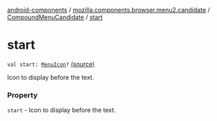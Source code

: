 [android-components](../../index.md) / [mozilla.components.browser.menu2.candidate](../index.md) / [CompoundMenuCandidate](index.md) / [start](./start.md)

# start

`val start: `[`MenuIcon`](../-menu-icon.md)`?` [(source)](https://github.com/mozilla-mobile/android-components/blob/master/components/browser/menu2/src/main/java/mozilla/components/browser/menu2/candidate/MenuCandidate.kt#L64)

Icon to display before the text.

### Property

`start` - Icon to display before the text.